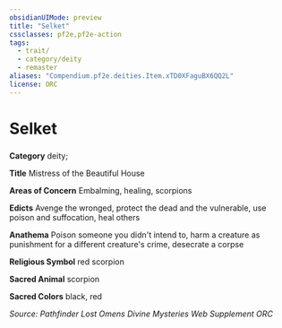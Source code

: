 ```yaml
---
obsidianUIMode: preview
title: "Selket"
cssclasses: pf2e,pf2e-action
tags:
  - trait/
  - category/deity
  - remaster
aliases: "Compendium.pf2e.deities.Item.xTD0XFaguBX6QQ2L"
license: ORC
---
```

# Selket

### 

**Category** deity; 




**Title** Mistress of the Beautiful House

**Areas of Concern** Embalming, healing, scorpions

**Edicts** Avenge the wronged, protect the dead and the vulnerable, use poison and suffocation, heal others

**Anathema** Poison someone you didn't intend to, harm a creature as punishment for a different creature's crime, desecrate a corpse

**Religious Symbol** red scorpion

**Sacred Animal** scorpion

**Sacred Colors** black, red

*Source: Pathfinder Lost Omens Divine Mysteries Web Supplement*
*ORC*